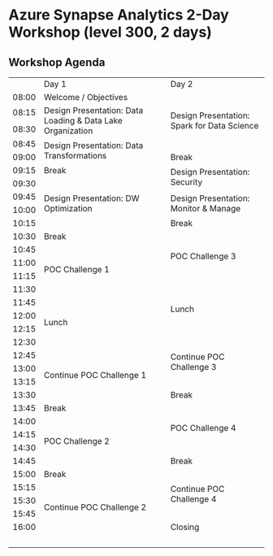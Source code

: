 # Azure Synapse Analytics 2-Day Workshop (level 300, 2 days)

## Workshop Agenda

<table>
    <tbody>
        <tr>
            <td>&nbsp;</td>
            <td>Day 1</td>
            <td>Day 2</td>
        </tr>
        <tr>
            <td>08:00</td>
            <td>Welcome / Objectives</td>
            <td rowspan=4>Design Presentation: Spark for Data Science</td>
        </tr>
        <tr>
            <td>08:15</td>
            <td rowspan=2>Design Presentation: Data Loading & Data Lake Organization</td>
        </tr>
        <tr><td>08:30</td></tr>
        <tr>
            <td>08:45</td>
            <td rowspan=2>Design Presentation: Data Transformations</td>
        </tr>
        <tr>
            <td>09:00</td>
            <td>Break</td>
        </tr>
        <tr>
            <td>09:15</td>
            <td>Break</td>
            <td rowspan=2>Design Presentation: Security</td>
        </tr>
        <tr>
            <td>09:30</td>
            <td rowspan=4>Design Presentation: DW Optimization</td>
        </tr>
        <tr>
            <td>09:45</td>
            <td rowspan=2>Design Presentation: Monitor & Manage</td>
        </tr>
        <tr><td>10:00</td></tr>
        <tr>
            <td>10:15</td>
            <td>Break</td>
        </tr>
        <tr>
            <td>10:30</td>
            <td>Break</td>
            <td rowspan=4>POC Challenge 3</td>
        </tr>
        <tr>
            <td>10:45</td>
            <td rowspan=4>POC Challenge 1</td>
        </tr>
        <tr><td>11:00</td></tr>
        <tr><td>11:15</td></tr>
        <tr>
            <td>11:30</td>
            <td rowspan=4>Lunch</td>
        </tr>
        <tr>
            <td>11:45</td>
            <td rowspan=4>Lunch</td>
        </tr>
        <tr><td>12:00</td></tr>
        <tr><td>12:15</td></tr>
        <tr>
            <td>12:30</td>
            <td rowspan=4>Continue POC Challenge 3</td>
        </tr>
        <tr>
            <td>12:45</td>
            <td rowspan=4>Continue POC Challenge 1</td>
        </tr>
        <tr><td>13:00</td></tr>
        <tr><td>13:15</td></tr>
        <tr>
            <td>13:30</td>
            <td>Break</td>
        </tr>
        <tr>
            <td>13:45</td>
            <td>Break</td>
            <td rowspan=4>POC Challenge 4</td>
        </tr>
        <tr>
            <td>14:00</td>
            <td rowspan=4>POC Challenge 2</td>
        </tr>
        <tr><td>14:15</td></tr>
        <tr><td>14:30</td></tr>
        <tr>
            <td>14:45</td>
            <td>Break</td>
        </tr>
        <tr>
            <td>15:00</td>
            <td>Break</td>
            <td rowspan=4>Continue POC Challenge 4</td>
        </tr>
        <tr>
            <td>15:15</td>
            <td rowspan=4>Continue POC Challenge 2</td>
        </tr>
        <tr><td>15:30</td></tr>
        <tr><td>15:45</td></tr>
        <tr>
            <td>16:00</td>
            <td>Closing</td>
        </tr>
        <tr><td colspan=3>&nbsp;</td></tr>
    </tbody>
</table>
